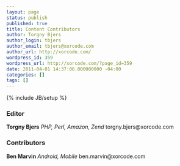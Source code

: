 ```yaml
---
layout: page
status: publish
published: true
title: Content Contributors
author: Torgny Bjers
author_login: tbjers
author_email: tbjers@xorcode.com
author_url: http://xorcode.com/
wordpress_id: 359
wordpress_url: http://xorcode.com/?page_id=359
date: 2011-04-01 14:37:06.000000000 -04:00
categories: []
tags: []
---
```


{% include JB/setup %}

<h3>Editor</h3>
<strong>Torgny Bjers</strong>
<em>PHP, Perl, Amazon, Zend</em>
torgny.bjers@xorcode.com
<h3>Contributors</h3>
<strong>Ben Marvin</strong>
<em>Android, Mobile</em>
ben.marvin@xorcode.com
